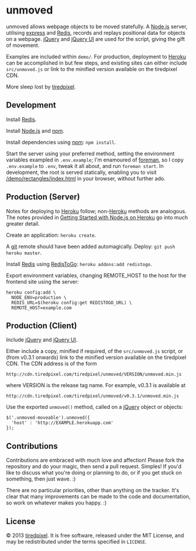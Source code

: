 unmoved
=======

unmoved allows webpage objects to be moved statefully. A
[Node.js](http://nodejs.org) server, utilising [express](http://expressjs.com/)
and [Redis](http://redis.io), records and replays positional data for objects on
a webpage. [jQuery](http://jquery.com) and [jQuery UI](http://jqueryui.com) are
used for the script, giving the gift of movement.

Examples are included within `demo/`. For production, deployment to
[Heroku](http://www.heroku.com) can be accomplished in but few steps, and
existing sites can either include `src/unmoved.js` or link to the minified
version available on the tiredpixel CDN.

More sleep lost by [tiredpixel](http://www.tiredpixel.com).


Development
-----------

Install [Redis](http://redis.io).

Install [Node.js](http://nodejs.org) and [npm](https://npmjs.org).

Install dependencies using [npm](https://npmjs.org): `npm install`.

Start the server using your preferred method, setting the environment variables
exampled in `.env.example`; I'm enamoured of
[foreman](https://github.com/ddollar/foreman), so I copy `.env.example` to
`.env`, tweak it all about, and run `foreman start`. In development, the root is
served statically, enabling you to visit
[/demo/rectangles/index.html](/demo/rectangles/index.html) in your browser,
without further ado.


Production (Server)
-------------------

Notes for deploying to [Heroku](http://www.heroku.com) follow;
non-[Heroku](http://www.heroku.com) methods are analogous. The notes provided
in [Getting Started with Node.js on Heroku](https://devcenter.heroku.com/articles/nodejs)
go into much greater detail.

Create an application: `heroku create`.

A [git](http://git-scm.com/) remote should have been added automagically.
Deploy: `git push heroku master`.

Install [Redis](http://redis.io) using
[RedisToGo](https://devcenter.heroku.com/articles/redistogo):
`heroku addons:add redistogo`.

Export environment variables, changing REMOTE_HOST to the host for the frontend
site using the server:

    heroku config:add \
      NODE_ENV=production \
      REDIS_URL=$(heroku config:get REDISTOGO_URL) \
      REMOTE_HOST=example.com


Production (Client)
-------------------

Include [jQuery](http://jquery.com) and [jQuery UI](http://jqueryui.com).

Either include a copy, minified if required, of the `src/unmoved.js` script, or
(from v0.3.1 onwards) link to the minified version available on the tiredpixel
CDN. The CDN address is of the form

    http://cdn.tiredpixel.com/tiredpixel/unmoved/VERSION/unmoved.min.js

where VERSION is the release tag name. For example, v0.3.1 is available at

    http://cdn.tiredpixel.com/tiredpixel/unmoved/v0.3.1/unmoved.min.js

Use the exported `unmoved()` method, called on a [jQuery](http://jquery.com)
object or objects:

    $('.unmoved-moveable').unmoved({
      'host' : 'http://EXAMPLE.herokuapp.com'
    });


Contributions
-------------

Contributions are embraced with much love and affection! Please fork the
repository and do your magic, then send a pull request. Simples! If you'd like
to discuss what you're doing or planning to do, or if you get stuck on
something, then just wave. :)

There are no particular priorities, other than anything on the tracker. It's
clear that many improvements can be made to the code and documentation, so work
on whatever makes you happy. :)


License
-------

© 2013 [tiredpixel](http://www.tiredpixel.com). It is free software, released
under the MIT License, and may be redistributed under the terms specified in
`LICENSE`.
